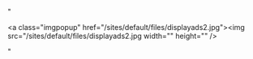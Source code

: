 "<p><a class=\"imgpopup\" href=\"/sites/default/files/displayads2.jpg\"><img src=\"/sites/default/files/displayads2.jpg width=\"\" height=\"\" /></a></p> "